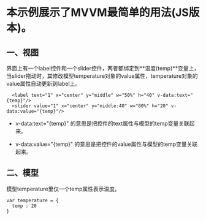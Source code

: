 # 本示例展示了MVVM最简单的用法(JS版本)。

## 一、视图

界面上有一个label控件和一个slider控件，两者都绑定到**温度(temp)**变量上，当slider拖动时，其修改模型temperature对象的value属性，temperature对象的value属性自动更新到label上。

```
  <label text="1" x="center" y="middle" w="50%" h="40" v-data:text="{temp}"/>
  <slider value="1" x="center" y="middle:40" w="80%" h="20" v-data:value="{temp}"/>
```

* v-data:text="{temp}" 的意思是把控件的text属性与模型的temp变量关联起来。

* v-data:value="{temp}" 的意思是把控件的value属性与模型的temp变量关联起来。

## 二、模型

模型temperature里仅一个temp属性表示温度。

```
var temperature = { 
  temp : 20
}
```



